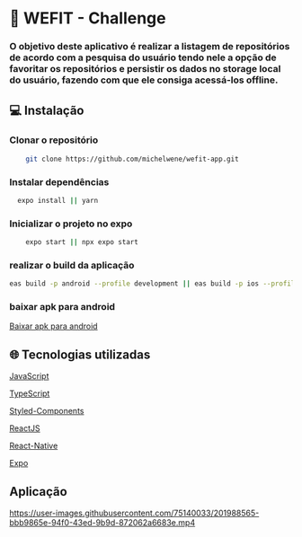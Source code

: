 
# 🎯 WEFIT - Challenge

### O objetivo deste aplicativo é realizar a listagem de repositórios de acordo com a pesquisa do usuário tendo nele a opção de favoritar os repositórios e persistir os dados no storage local do usuário, fazendo com que ele consiga acessá-los offline.



## 💻 Instalação

### Clonar o repositório
```bash
    git clone https://github.com/michelwene/wefit-app.git
```
### Instalar dependências
```bash
  expo install || yarn
```

###  Inicializar o projeto no expo
```bash
    expo start || npx expo start
```

### realizar o build da aplicação
```bash
eas build -p android --profile development || eas build -p ios --profile development
```

### baixar apk para android
[Baixar apk para android](https://expo.dev/accounts/michelwene/projects/wefit/builds/b3330d67-47e0-492c-b483-b86c7d7cf72a)


## 🌐 Tecnologias utilizadas

[JavaScript](https://developer.mozilla.org/pt-BR/docs/Web/JavaScript)

[TypeScript](https://www.typescriptlang.org/)

[Styled-Components](https://styled-components.com/)

[ReactJS](https://pt-br.reactjs.org/)

[React-Native](https://reactnative.dev/)

[Expo](https://expo.dev/)


## Aplicação
https://user-images.githubusercontent.com/75140033/201988565-bbb9865e-94f0-43ed-9b9d-872062a6683e.mp4


